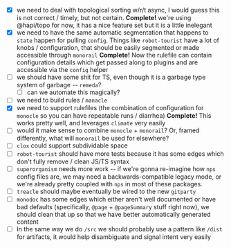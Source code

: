  - [x] we need to deal with topological sorting w/r/t async, I would guess this is not correct / timely, but not certain. **Complete!** we're using @hapi/topo for now, it has a nice feature set but it is a little inelegant
 - [x] we need to have the same automatic segmentation that happens to `state` happen for pulling `config`. Things like `robot-tourist` have a lot of knobs / configuration, that should be easily segmented or made accessible through `monorail` **Complete!** Now the rulefile can contain configuration details which get passed along to plugins and are accessible via the `config` helper
 - [ ] we should have some shit for TS, even though it is a garbage type system of garbage -- `remeda`?
   - [ ] can we automate this magically?
 - [ ] we need to build rules / `manacle`
 - [x] we need to support rulefiles (the combination of configuration for `monocle` so you can have repeatable runs / diarrhea) **Complete!** This works pretty well, and leverages `climate` very easily
 - [ ] would it make sense to combine `monocle` + `monorail`? Or, framed differently, what will `monorail` be used for elsewhere?
 - [ ] `clox` could support subdividable space
 - [ ] `robot-tourist` should have more tests because it has some edges which don't fully remove / clean JS/TS syntax
 - [ ] `superorganism` needs more work -- if we're gonna re-imagine how `nps` config files are, we may need a backwards-compatible legacy mode, or we're already pretty coupled with `nps` in most of these packages.
 - [ ] `treacle` should maybe eventually be wired to the new `gitparty`
 - [ ] `monodoc` has some edges which either aren't well documented or have bad defaults (specifically, `@page` + `@pageSummary` stuff right now), we should clean that up so that we have better automatically generated content
 - [ ] In the same way we do `/src` we should probably use a pattern like `/dist` for artifacts, it would help disambiguate and signal intent very easily
